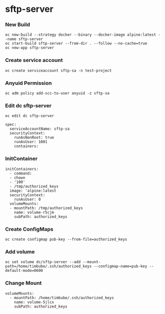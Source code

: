 # sftp-server

### New Build
```
oc new-build --strategy docker --binary --docker-image alpine:latest --name sftp-server
oc start-build sftp-server --from-dir . --follow --no-cache=true
oc new-app sftp-server
```

### Create service account
```
oc create serviceaccount sftp-sa -n test-project
```

### Anyuid Permission
```
oc adm policy add-scc-to-user anyuid -z sftp-sa
```

### Edit dc sftp-server
```
oc edit dc sftp-server

spec:
  serviceAccountName: sftp-sa
  securityContext:
    runAsNonRoot: true
    runAsUser: 1001
    containers:
```

### InitContainer
```
initContainers:
  - command:
  - chown
  - '100'
  - /tmp/authorized_keys
  image: 'alpine:latest
  securityContext:
    runAsUser: 0
  volumeMounts:
  - mountPath: /tmp/authorized_keys
    name: volume-r5cjm
    subPath: authorized_keys
```

### Create ConfigMaps
```
oc create configmap pub-key --from-file=authorized_keys
```

### Add volume
```
oc set volume dc/sftp-server --add --mount-path=/home/timbube/.ssh/authorized_keys --configmap-name=pub-key --default-mode=0600
```

### Change Mount
```
volumeMounts:
  - mountPath: /home/timbube/.ssh/authorized_keys
    name: volume-5jlcx
    subPath: authorized_keys
```

